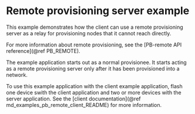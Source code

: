 # Remote provisioning server example

This example demonstrates how the client can use a remote provisioning server as a relay for provisioning nodes that it cannot reach directly.

For more information about remote provisioning, see the
[PB-remote API reference](@ref PB_REMOTE).

The example application starts out as a normal provisionee. It
starts acting as a remote provisioning server only after it has been
provisioned into a network.

To use this example application with the client example application,
flash one device swith the client application and two or
more devices with the server application. See 
the [client documentation](@ref md_examples_pb_remote_client_README) for
more information.

